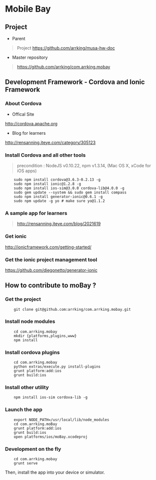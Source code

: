 # Mobile Bay

## Project 

* Parent

> Project https://github.com/arrking/musa-hw-doc

* Master repository

> https://github.com/arrking/com.arrking.mobay


## Development Framework - Cordova and Ionic Framework

### About Cordova

* Offical Site 

http://cordova.apache.org

* Blog for learners 

http://rensanning.iteye.com/category/305123

### Install Cordova and all other tools

> precondition : NodeJS v0.10.22, npm v1.3.14, (Mac OS X, xCode for iOS apps)

		sudo npm install cordova@3.6.3-0.2.13 -g
        sudo npm install ionic@1.2.8 -g
		sudo npm install ios-sim@3.0.0 cordova-lib@4.0.0 -g
        sudo gem update --system && sudo gem install compass
        sudo npm install generator-ionic@0.6.1 -g
        sudo npm update -g yo # make sure yo@1.1.2

### A sample app for learners

> http://rensanning.iteye.com/blog/2021619

### Get ionic

http://ionicframework.com/getting-started/

### Get the ionic project management tool 

https://github.com/diegonetto/generator-ionic

## How to contribute to moBay ?

### Get the project 

		git clone git@github.com:arrking/com.arrking.mobay.git

### Install node modules 

		cd com.arrking.mobay
        mkdir {platforms,plugins,www}
		npm install

### Install cordova plugins

		cd com.arrking.mobay
        python extras/execute.py install-plugins
        grunt platform:add:ios
        grunt build:ios

### Install other utility

		npm install ios-sim cordova-lib -g

### Launch the app

		export NODE_PATH=/usr/local/lib/node_modules
		cd com.arrking.moBay
        grunt platform:add:ios
        grunt build:ios
		open platforms/ios/moBay.xcodeproj 

### Development on the fly

        cd com.arrking.mobay
        grunt serve

Then, install the app into your device or simulator.


